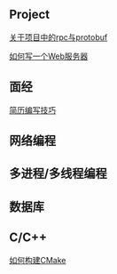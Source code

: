## Project

[关于项目中的rpc与protobuf](./project/rpc-protobuf.md)

[如何写一个Web服务器](./project/webserver.pdf)

## 面经

[简历编写技巧](./面经/简历编写技巧.pdf)


## 网络编程


## 多进程/多线程编程


## 数据库


## C/C++

[如何构建CMake](./CMake/从零开始详细介绍CMake.pdf)
